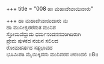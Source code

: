 +++
title = "008 ಹಾ ಮಹಾದೇವಾಯಿದಾರು"

+++
ಹಾ ಮಹಾದೇವಾಯಿದಾರು ಮ  
ಹಾ ಮುನೀಶ್ವರರೆನುತ ಮುನಿಪ  
ಸ್ತೋಮವೆದ್ದುದು ಧರ್ಮನಂದನನವರಿಗಿದಿರಾಗಿ   
ಪ್ರೇಮ ಪುಳಕದ ನಯನ ಸಲಿಲದ  
ರೋಮಹರ್ಷದ ಸತ್ಯಭಾವದ  
ಭೂಮಿಪತಿ ಮೈಯಿಕ್ಕಿದನು ಮುನಿವರನ ಚರಣದಲಿ    ॥8॥